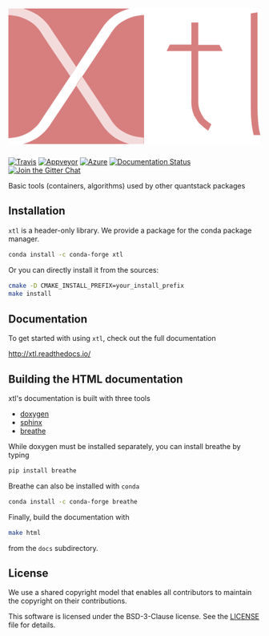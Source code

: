 # ![xtl](docs/source/xtl.svg)

[![Travis](https://travis-ci.org/QuantStack/xtl.svg?branch=master)](https://travis-ci.org/QuantStack/xtl)
[![Appveyor](https://ci.appveyor.com/api/projects/status/g9bldap2wirlue9w?svg=true)](https://ci.appveyor.com/project/QuantStack/xtl)
[![Azure](https://dev.azure.com/robertodr/xtl/_apis/build/status/robertodr.xtl?branchName=master)](https://dev.azure.com/robertodr/xtl/_build/latest?definitionId=6&branchName=master)
[![Documentation Status](http://readthedocs.org/projects/xtl/badge/?version=latest)](https://xtl.readthedocs.io/en/latest/?badge=latest)
[![Join the Gitter Chat](https://badges.gitter.im/Join%20Chat.svg)](https://gitter.im/QuantStack/Lobby?utm_source=badge&utm_medium=badge&utm_campaign=pr-badge&utm_content=badge)

Basic tools (containers, algorithms) used by other quantstack packages

## Installation

`xtl` is a header-only library. We provide a package for the conda package manager.

```bash
conda install -c conda-forge xtl
```

Or you can directly install it from the sources:

```bash
cmake -D CMAKE_INSTALL_PREFIX=your_install_prefix
make install
```

## Documentation

To get started with using `xtl`, check out the full documentation

http://xtl.readthedocs.io/


## Building the HTML documentation

xtl's documentation is built with three tools

 - [doxygen](http://www.doxygen.org)
 - [sphinx](http://www.sphinx-doc.org)
 - [breathe](https://breathe.readthedocs.io)

While doxygen must be installed separately, you can install breathe by typing

```bash
pip install breathe
```

Breathe can also be installed with `conda`

```bash
conda install -c conda-forge breathe
```

Finally, build the documentation with

```bash
make html
```

from the `docs` subdirectory.

## License

We use a shared copyright model that enables all contributors to maintain the
copyright on their contributions.

This software is licensed under the BSD-3-Clause license. See the [LICENSE](LICENSE) file for details.
